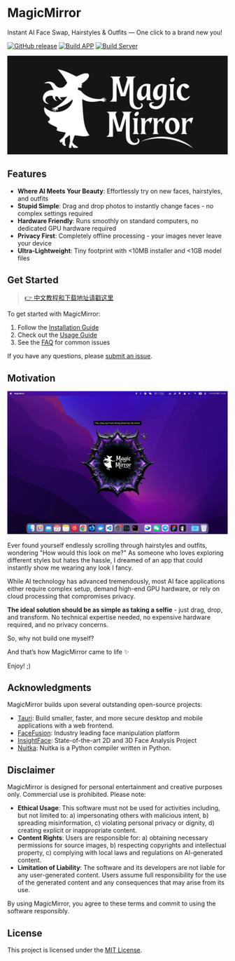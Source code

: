 # MagicMirror

Instant AI Face Swap, Hairstyles & Outfits — One click to a brand new you!

[![GitHub release](https://img.shields.io/github/v/release/idootop/MagicMirror.svg)](https://github.com/idootop/MagicMirror/releases) [![Build APP](https://github.com/idootop/MagicMirror/actions/workflows/build-app.yaml/badge.svg)](https://github.com/idootop/MagicMirror/actions/workflows/build-app.yaml) [![Build Server](https://github.com/idootop/MagicMirror/actions/workflows/build-server.yaml/badge.svg)](https://github.com/idootop/MagicMirror/actions/workflows/build-server.yaml)

![](./docs/assets/banner.jpg)

## Features

- **Where AI Meets Your Beauty**: Effortlessly try on new faces, hairstyles, and outfits
- **Stupid Simple**: Drag and drop photos to instantly change faces - no complex settings required
- **Hardware Friendly**: Runs smoothly on standard computers, no dedicated GPU hardware required
- **Privacy First**: Completely offline processing - your images never leave your device
- **Ultra-Lightweight**: Tiny footprint with <10MB installer and <1GB model files

## Get Started

> [👉 中文教程和下载地址请戳这里](./docs/cn/readme.md)

To get started with MagicMirror:

1. Follow the [Installation Guide](./docs/en/install.md)
2. Check out the [Usage Guide](./docs/en/usage.md)
3. See the [FAQ](./docs/en/faq.md) for common issues

If you have any questions, please [submit an issue](https://github.com/idootop/MagicMirror/issues).

## Motivation

![](./docs/assets/demo.webp)

Ever found yourself endlessly scrolling through hairstyles and outfits, wondering "How would this look on me?" As someone who loves exploring different styles but hates the hassle, I dreamed of an app that could instantly show me wearing any look I fancy.

While AI technology has advanced tremendously, most AI face applications either require complex setup, demand high-end GPU hardware, or rely on cloud processing that compromises privacy.

**The ideal solution should be as simple as taking a selfie** - just drag, drop, and transform. No technical expertise needed, no expensive hardware required, and no privacy concerns.

So, why not build one myself?

And that’s how MagicMirror came to life ✨

Enjoy! ;)

## Acknowledgments

MagicMirror builds upon several outstanding open-source projects:

- [Tauri](https://github.com/tauri-apps/tauri): Build smaller, faster, and more secure desktop and mobile applications with a web frontend.
- [FaceFusion](https://github.com/facefusion/facefusion): Industry leading face manipulation platform
- [InsightFace](https://github.com/deepinsight/insightface): State-of-the-art 2D and 3D Face Analysis Project
- [Nuitka](https://github.com/Nuitka/Nuitka): Nuitka is a Python compiler written in Python.

## Disclaimer

MagicMirror is designed for personal entertainment and creative purposes only. Commercial use is prohibited. Please note:

- **Ethical Usage**: This software must not be used for activities including, but not limited to: a) impersonating others with malicious intent, b) spreading misinformation, c) violating personal privacy or dignity, d) creating explicit or inappropriate content.
- **Content Rights**: Users are responsible for: a) obtaining necessary permissions for source images, b) respecting copyrights and intellectual property, c) complying with local laws and regulations on AI-generated content.
- **Limitation of Liability**: The software and its developers are not liable for any user-generated content. Users assume full responsibility for the use of the generated content and any consequences that may arise from its use.

By using MagicMirror, you agree to these terms and commit to using the software responsibly.

## License

This project is licensed under the [MIT License](./LICENSE).

